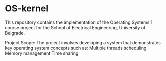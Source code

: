 # OS-kernel
 
This repository contains the implementation of the Operating Systems 1 course project for the School of Electrical Engineering, University of Belgrade.

Project Scope:
The project involves developing a system that demonstrates key operating system concepts such as:
Multiple threads scheduling
Memory management
Time sharing
